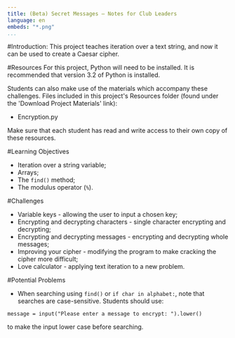```yaml
---
title: (Beta) Secret Messages — Notes for Club Leaders
language: en
embeds: "*.png"
...
```


#Introduction:
This project teaches iteration over a text string, and now it can be used to create a Caesar cipher.

#Resources
For this project, Python will need to be installed. It is recommended that version 3.2 of Python is installed.

Students can also make use of the materials which accompany these challenges. Files included in this project's Resources folder (found under the 'Download Project Materials' link):

+ Encryption.py

Make sure that each student has read and write access to their own copy of these resources.

#Learning Objectives
+ Iteration over a string variable;
+ Arrays;
+ The `find()` method;
+ The modulus operator (`%`).

#Challenges
+ Variable keys - allowing the user to input a chosen key;
+ Encrypting and decrypting characters - single character encrypting and decrypting;
+ Encrypting and decrypting messages - encrypting and decrypting whole messages;
+ Improving your cipher - modifying the program to make cracking the cipher more difficult;
+ Love calculator - applying text iteration to a new problem.

#Potential Problems
+ When searching using `find()` or `if char in alphabet:`, note that searches are case-sensitive. Students should use:

```{.language-python}
message = input("Please enter a message to encrypt: ").lower()
```

to make the input lower case before searching.